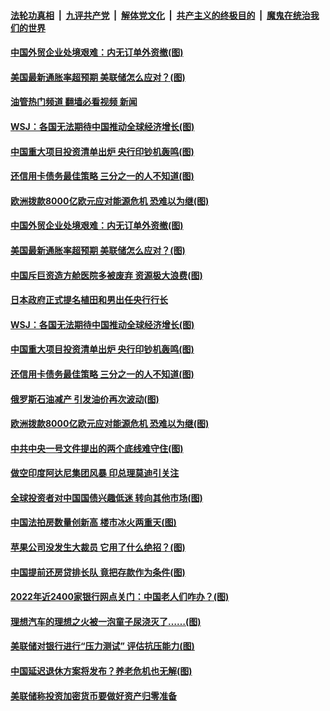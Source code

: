 ####  [法轮功真相](../../../../basic/blob/master/README.md?t=02150812) &nbsp;|&nbsp; [九评共产党](../../../../9ping.md/blob/master/README.md?t=02150812) &nbsp;|&nbsp; [解体党文化](../../../../jtdwh.md/blob/master/README.md?t=02150812)  &nbsp;|&nbsp; [共产主义的终极目的](../../../../gczydzjmd.md/blob/master/README.md?t=02150812) &nbsp;|&nbsp; [魔鬼在统治我们的世界](../../../../mgztzwmdsj.md/blob/master/README.md?t=02150812) 

#### [中国外贸企业处境艰难：内无订单外资撤(图)](../pages/p5/1028979.md?t=02150812) 

#### [美国最新通胀率超预期 美联储怎么应对？(图)](../pages/p5/1028978.md?t=02150812) 

#### [油管热门频道 翻墙必看视频 新闻](http://129.146.143.75:81/youtube.html?02150812)

#### [WSJ：各国无法期待中国推动全球经济增长(图)](../pages/p5/1028945.md?t=02150812) 

#### [中国重大项目投资清单出炉 央行印钞机轰鸣(图)](../pages/p5/1028884.md?t=02150812) 

#### [还信用卡债务最佳策略 三分之一的人不知道(图)](../pages/p5/1028908.md?t=02150812) 

#### [欧洲拨款8000亿欧元应对能源危机 恐难以为继(图)](../pages/p5/1028905.md?t=02150812) 

#### [中国外贸企业处境艰难：内无订单外资撤(图)](../pages/p5/1028979.md?t=02150812) 

#### [美国最新通胀率超预期 美联储怎么应对？(图)](../pages/p5/1028978.md?t=02150812) 

#### [中国斥巨资造方舱医院多被废弃 资源极大浪费(图)](../pages/p5/1028968.md?t=02150812) 

#### [日本政府正式提名植田和男出任央行行长](../pages/p5/1028965.md?t=02150812) 

#### [WSJ：各国无法期待中国推动全球经济增长(图)](../pages/p5/1028945.md?t=02150812) 

#### [中国重大项目投资清单出炉 央行印钞机轰鸣(图)](../pages/p5/1028884.md?t=02150812) 

#### [还信用卡债务最佳策略 三分之一的人不知道(图)](../pages/p5/1028908.md?t=02150812) 

#### [俄罗斯石油减产 引发油价再次波动(图)](../pages/p5/1028907.md?t=02150812) 

#### [欧洲拨款8000亿欧元应对能源危机 恐难以为继(图)](../pages/p5/1028905.md?t=02150812) 

#### [中共中央一号文件提出的两个底线难守住(图)](../pages/p5/1028894.md?t=02150812) 

#### [做空印度阿达尼集团风暴 印总理莫迪引关注](../pages/p5/1028876.md?t=02150812) 

#### [全球投资者对中国国债兴趣低迷 转向其他市场(图)](../pages/p5/1028811.md?t=02150812) 

#### [中国法拍房数量创新高 楼市冰火两重天(图)](../pages/p5/1028854.md?t=02150812) 

#### [苹果公司没发生大裁员 它用了什么绝招？(图)](../pages/p5/1028812.md?t=02150812) 

#### [中国提前还房贷排长队 竟把存款作为条件(图)](../pages/p5/1028768.md?t=02150812) 

#### [2022年近2400家银行网点关门：中国老人们咋办？(图)](../pages/p5/1028769.md?t=02150812) 

#### [理想汽车的理想之火被一泡童子尿浇灭了……(图)](../pages/p5/1028765.md?t=02150812) 

#### [美联储对银行进行“压力测试” 评估抗压能力(图)](../pages/p5/1028810.md?t=02150812) 

#### [中国延迟退休方案将发布？养老危机也无解(图)](../pages/p5/1028755.md?t=02150812) 

#### [美联储称投资加密货币要做好资产归零准备](../pages/p5/1028754.md?t=02150812) 

<img src='http://gfw-breaker.win/goodnews/indexes/p5.md' width='0px' height='0px'/>
